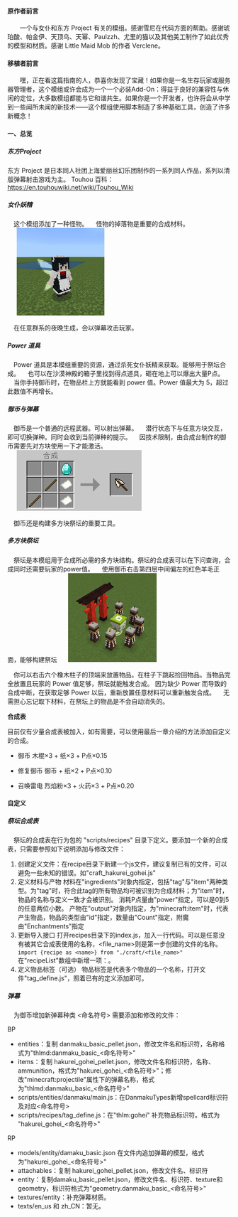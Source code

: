 #### 原作者前言
<span>&#8195;&#8195;</span>一个与女仆和东方 Project 有关的模组。感谢雪尼在代码方面的帮助。感谢琥珀酸、帕金伊、天顶乌、天幂、Paulzzh、尤里的猫以及其他美工制作了如此优秀的模型和材质。感谢 Little Maid Mob 的作者 Verclene。

#### 移植者前言

<span>&#8195;&#8195;</span>嘿，正在看这篇指南的人，恭喜你发现了宝藏！如果你是一名生存玩家或服务器管理者，这个模组或许会成为一个一个必装Add-On：得益于良好的兼容性与休闲的定位，大多数模组都能与它和谐共生。如果你是一个开发者，也许将会从中学到一些闻所未闻的新技术——这个模组使用脚本制造了多种基础工具，创造了许多新概念！

#### 一、总览

##### 东方Project

东方 Project 是日本同人社团上海爱丽丝幻乐团制作的一系列同人作品，系列以清版弹幕射击游戏为主。
Touhou 百科：https://en.touhouwiki.net/wiki/Touhou_Wiki

##### 女仆妖精
<span>&#8195;</span>这个模组添加了一种怪物。
<span>&#8195;</span>怪物的掉落物是重要的合成材料。
<img style="margin-left:21px" src=Imgs/fairy.png>

<span>&#8195;</span>在任意群系的夜晚生成，会以弹幕攻击玩家。

##### Power 道具
<span>&#8195;</span>Power 道具是本模组重要的资源，通过杀死女仆妖精来获取。能够用于祭坛合成。
<span>&#8195;</span>也可以在沙漠神殿的箱子里找到得点道具，砸在地上可以爆出大量P点。
<span>&#8195;</span>当你手持御币时，在物品栏上方就能看到 power 值。Power 值最大为 5，超过此数值不再增长。

##### 御币与弹幕
<span>&#8195;</span>御币是一个普通的远程武器。可以射出弹幕。
<span>&#8195;</span>潜行状态下与任意方块交互，即可切换弹种。同时会收到当前弹种的提示。
<span>&#8195;</span>因技术限制，由合成台制作的御币需要先对方块使用一下才能激活。
<img style="margin-left:21px" src=Imgs/craft_gohei.png>

<span>&#8195;</span>御币还是构建多方块祭坛的重要工具。

##### 多方块祭坛

<span>&#8195;</span>祭坛是本模组用于合成所必需的多方块结构。祭坛的合成表可以在下问查询，合成同时还需要玩家的power值。
<span>&#8195;</span>使用御币右击第四层中间偏左的红色羊毛正面，能够构建祭坛
<img style="margin-left:21px" src=Imgs/altar.png>

<span>&#8195;</span>你可以右击六个橡木柱子的顶端来放置物品。在柱子下跳起捡回物品。当物品完全放置且玩家的 Power 值足够，祭坛就能触发合成。
因为缺少 Power 而导致的合成中断，在获取足够 Power 以后，重新放置任意材料可以重新触发合成。
<span>&#8195;</span>无需担心忘记取下材料，在祭坛上的物品是不会自动消失的。

**合成表**

目前仅有少量合成表被加入，如有需要，可以使用最后一章介绍的方法添加自定义的合成。
+ 御币
木棍×3 + 纸×3 + P点×0.15

+ 修复御币
御币 + 纸×2 + P点×0.10

+ 召唤雷电
烈焰粉×3 + 火药×3 + P点×0.20


#### 自定义

##### 祭坛合成表

<span>&#8195;</span>祭坛的合成表在行为包的 "scripts/recipes" 目录下定义。要添加一个新的合成表，只需要参照如下说明添加与修改文件：
1. 创建定义文件：在recipe目录下新建一个js文件，建议复制已有的文件，可以避免一些未知的错误。如"craft_hakurei_gohei.js"
2. 定义材料与产物
   材料在"ingredients"对象内指定，包括"tag"与"item"两种类型。为"tag"时，符合此tag的所有物品均可被识别为合成材料；为"item"时，物品的名称与定义一致才会被识别。
   消耗P点量由"power"指定，可以是0到5的任意两位小数。
   产物在"output"对象内指定，为"minecraft:item"时，代表产生物品，物品的类型由"id"指定，数量由"Count"指定，附魔由"Enchantments"指定
3. 更新导入接口
   打开recipes目录下的index.js，加入一行代码。<name>可以是任意没有被其它合成表使用的名称，<file_name>则是第一步创建的文件的名称。
   ``` import {recipe as <name>} from "./craft/<file_name>" ```
   在"recipeList"数组中新增一项：<name>。
4. 定义物品标签（可选）
   物品标签是代表多个物品的一个名称，打开文件"tag_define.js"，照着已有的定义添加即可。

##### 弹幕
<span>&#8195;</span>为御币增加新弹幕种类 <命名符号> 需要添加和修改的文件：

BP
+ entities：复制 danmaku_basic_pellet.json，修改文件名和标识符，名称格式为"thlmd:danmaku_basic_<命名符号>"
+ items：复制 hakurei_gohei_pellet.json，修改文件名和标识符，名称、ammunition，格式为"hakurei_gohei_<命名符号>"；修改"minecraft:projectile"属性下的弹幕名称，格式为"thlmd:danmaku_basic_<命名符号>"
+ scripts/entities/danmaku/main.js：在DanmakuTypes新增spellcard标识符及对应<命名符号>
+ scripts/recipes/tag_define.js：在"thlm:gohei" 补充物品标识符。格式为 "hakurei_gohei_<命名符号>"

RP
+ models/entity/damaku_basic.json 在文件内追加弹幕的模型，格式为"hakurei_gohei_<命名符号>"
+ attachables：复制 hakurei_gohei_pellet.json，修改文件名、标识符
+ entity：复制damaku_basic_pellet.json，修改文件名、标识符、texture和geometry，标识符格式为"geometry.danmaku_basic_<命名符号>"
+ textures/entity：补充弹幕材质。
+ texts/en_us 和 zh_CN：暂无。